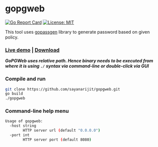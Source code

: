 # gopgweb

[![Go Report Card](https://goreportcard.com/badge/github.com/sayanarijit/gopgweb)](https://goreportcard.com/report/github.com/sayanarijit/gopgweb)
[![License: MIT](https://img.shields.io/badge/License-MIT-yellow.svg)](https://github.com/sayanarijit/gopgweb/blob/master/LICENSE)

This tool uses [gopassgen](https://github.com/sayanarijit/gopassgen) library to generate password based on given policy.

### [Live demo](https://gopgweb.herokuapp.com) | [Download](https://github.com/sayanarijit/gopgweb/archive/master.zip)

***GoPGWeb uses relative path. Hence binary needs to be executed from where it is using `./` syntax via command-line or double-click via GUI***

### Compile and run

```bash
git clone https://github.com/sayanarijit/gopgweb.git
go build
./gopgweb
```

### Command-line help menu

```bash
Usage of gopgweb:
  -host string
        HTTP server url (default "0.0.0.0")
  -port int
        HTTP server port (default 8080)
```
